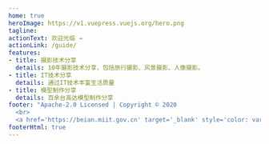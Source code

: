 ```yaml
---
home: true
heroImage: https://v1.vuepress.vuejs.org/hero.png
tagline: 
actionText: 欢迎光临 →
actionLink: /guide/
features:
- title: 摄影技术分享
  details: 10年摄影技术分享，包括旅行摄影、风景摄影、人像摄影。
- title: IT技术分享
  details: 通过IT技术丰富生活质量
- title: 模型制作分享
  details: 百余台高达模型制作分享
footer: "Apache-2.0 Licensed | Copyright © 2020 
  <br>
  <a href='https://beian.miit.gov.cn' target='_blank' style='color: var(--c-text-lighter);'>闽ICP备2023005182号-1</a>"
footerHtml: true
---
```

